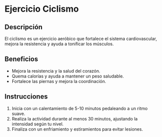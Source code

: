 # Ejercicio Ciclismo

## Descripción
El ciclismo es un ejercicio aeróbico que fortalece el sistema cardiovascular, mejora la resistencia y ayuda a tonificar los músculos.

## Beneficios
- Mejora la resistencia y la salud del corazón.
- Quema calorías y ayuda a mantener un peso saludable.
- Fortalece las piernas y mejora la coordinación.

## Instrucciones
1. Inicia con un calentamiento de 5-10 minutos pedaleando a un ritmo suave.
2. Realiza la actividad durante al menos 30 minutos, ajustando la intensidad según tu nivel.
3. Finaliza con un enfriamiento y estiramientos para evitar lesiones.
